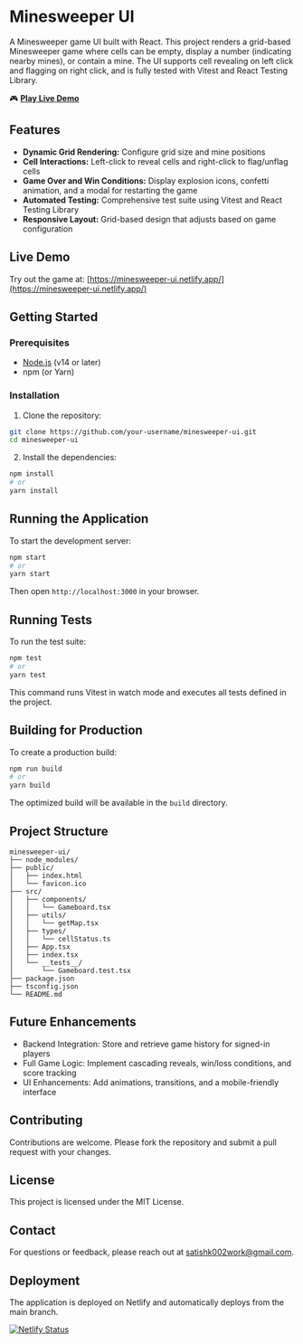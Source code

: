 # Minesweeper UI

A Minesweeper game UI built with React. This project renders a grid-based Minesweeper game where cells can be empty, display a number (indicating nearby mines), or contain a mine. The UI supports cell revealing on left click and flagging on right click, and is fully tested with Vitest and React Testing Library.

🎮 **[Play Live Demo](https://minesweeper-ui.netlify.app/)**

## Features

- **Dynamic Grid Rendering:** Configure grid size and mine positions
- **Cell Interactions:** Left-click to reveal cells and right-click to flag/unflag cells
- **Game Over and Win Conditions:** Display explosion icons, confetti animation, and a modal for restarting the game
- **Automated Testing:** Comprehensive test suite using Vitest and React Testing Library
- **Responsive Layout:** Grid-based design that adjusts based on game configuration

## Live Demo

Try out the game at: [https://minesweeper-ui.netlify.app/](https://minesweeper-ui.netlify.app/)

## Getting Started

### Prerequisites

- [Node.js](https://nodejs.org/) (v14 or later)
- npm (or Yarn)

### Installation

1. Clone the repository:
```bash
git clone https://github.com/your-username/minesweeper-ui.git
cd minesweeper-ui
```

2. Install the dependencies:
```bash
npm install
# or
yarn install
```

## Running the Application

To start the development server:
```bash
npm start
# or
yarn start
```

Then open `http://localhost:3000` in your browser.

## Running Tests

To run the test suite:
```bash
npm test
# or
yarn test
```

This command runs Vitest in watch mode and executes all tests defined in the project.

## Building for Production

To create a production build:
```bash
npm run build
# or
yarn build
```

The optimized build will be available in the `build` directory.

## Project Structure

```
minesweeper-ui/
├── node_modules/
├── public/
│   ├── index.html
│   └── favicon.ico
├── src/
│   ├── components/
│   │   └── Gameboard.tsx
│   ├── utils/
│   │   └── getMap.tsx
│   ├── types/
│   │   └── cellStatus.ts
│   ├── App.tsx
│   ├── index.tsx
│   └── __tests__/
│       └── Gameboard.test.tsx
├── package.json
├── tsconfig.json
└── README.md
```

## Future Enhancements

- Backend Integration: Store and retrieve game history for signed-in players
- Full Game Logic: Implement cascading reveals, win/loss conditions, and score tracking
- UI Enhancements: Add animations, transitions, and a mobile-friendly interface

## Contributing

Contributions are welcome. Please fork the repository and submit a pull request with your changes.

## License

This project is licensed under the MIT License.

## Contact

For questions or feedback, please reach out at satishk002work@gmail.com.

## Deployment

The application is deployed on Netlify and automatically deploys from the main branch.

[![Netlify Status](https://api.netlify.com/api/v1/badges/d35732a4-9a02-4815-b98d-1b4f6093a76d/deploy-status)](https://app.netlify.com/sites/minesweeper-ui/deploys)
